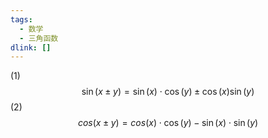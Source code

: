 ```yaml
---
tags:
  - 数学
  - 三角函数
dlink: []
---
```

(1) $$\sin(x ± y)=\sin(x) \cdot \cos(y) ± \cos(x) \sin(y) $$
(2)$$ cos(x \pm y) = cos(x)\cdot \cos(y) - \sin(x)\cdot \sin(y)$$
